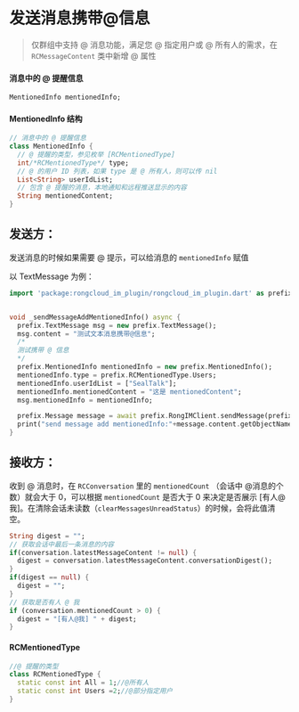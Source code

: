 # 发送消息携带@信息



> 仅群组中支持 @ 消息功能，满足您 @ 指定用户或 @ 所有人的需求，在 `RCMessageContent` 类中新增 @ 属性

#### 消息中的 @ 提醒信息

```dart
MentionedInfo mentionedInfo;
```

#### MentionedInfo 结构

```dart
// 消息中的 @ 提醒信息
class MentionedInfo {
  // @ 提醒的类型，参见枚举 [RCMentionedType]
  int/*RCMentionedType*/ type;
  // @ 的用户 ID 列表，如果 type 是 @ 所有人，则可以传 nil
  List<String> userIdList; 
  // 包含 @ 提醒的消息，本地通知和远程推送显示的内容
  String mentionedContent; 
}
```



## 发送方：

发送消息的时候如果需要 @ 提示，可以给消息的 `mentionedInfo`  赋值

以 TextMessage 为例：

```dart
import 'package:rongcloud_im_plugin/rongcloud_im_plugin.dart' as prefix ;


void _sendMessageAddMentionedInfo() async {
  prefix.TextMessage msg = new prefix.TextMessage();
  msg.content = "测试文本消息携带@信息";
  /*
  测试携带 @ 信息
  */
  prefix.MentionedInfo mentionedInfo = new prefix.MentionedInfo();
  mentionedInfo.type = prefix.RCMentionedType.Users;
  mentionedInfo.userIdList = ["SealTalk"];
  mentionedInfo.mentionedContent = "这是 mentionedContent";
  msg.mentionedInfo = mentionedInfo;

  prefix.Message message = await prefix.RongIMClient.sendMessage(prefix.RCConversationType.Private, "SealTalk", msg);
  print("send message add mentionedInfo:"+message.content.getObjectName()+" msgContent:"+message.content.encode());
}
```



## 接收方：

收到 @ 消息时，在 `RCConversation` 里的 `mentionedCount` （会话中  @消息的个数）就会大于 0，可以根据 `mentionedCount` 是否大于 0 来决定是否展示 [有人@我]。在清除会话未读数（`clearMessagesUnreadStatus`）的时候，会将此值清空。

```dart
String digest = "";
// 获取会话中最后一条消息的内容
if(conversation.latestMessageContent != null) {
  digest = conversation.latestMessageContent.conversationDigest();
}
if(digest == null) {
  digest = "";
}
// 获取是否有人 @ 我
if (conversation.mentionedCount > 0) {
  digest = "[有人@我] " + digest;
}
```



#### RCMentionedType

```dart
//@ 提醒的类型
class RCMentionedType {
  static const int All = 1;//@所有人
  static const int Users =2;//@部分指定用户
}
```

